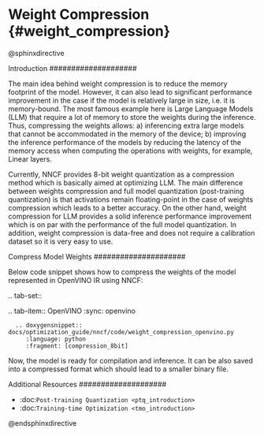 # Weight Compression {#weight_compression}

@sphinxdirective

Introduction
####################

The main idea behind weight compression is to reduce the memory footprint of the model. However, it can also lead to significant performance improvement in the case if the model is relatively large in size, i.e. it is memory-bound. The most famous example here is Large Language Models (LLM) that require a lot of memory to store the weights during the inference. Thus, compressing the weights allows: a) inferencing extra large models that cannot be accommodated in the memory of the device; b) improving the inference performance of the models by reducing the latency of the memory access when computing the operations with weights, for example, Linear layers.

Currently, NNCF provides 8-bit weight quantization as a compression method which is basically aimed at optimizing LLM. The main difference between weights compression and full model quantization (post-training quantization) is that activations remain floating-point in the case of weights compression which leads to a better accuracy. On the other hand, weight compression for LLM provides a solid inference performance improvement which is on par with the performance of the full model quantization. In addition, weight compression is data-free and does not require a calibration dataset so it is very easy to use.

Compress Model Weights
#####################

Below code snippet shows how to compress the weights of the model represented in OpenVINO IR using NNCF:

.. tab-set::

   .. tab-item:: OpenVINO
      :sync: openvino
      
      .. doxygensnippet:: docs/optimization_guide/nncf/code/weight_compression_openvino.py
         :language: python
         :fragment: [compression_8bit]

Now, the model is ready for compilation and inference. It can be also saved into a compressed format which should lead to a smaller binary file.

Additional Resources
####################

- :doc:`Post-training Quantization <ptq_introduction>`
- :doc:`Training-time Optimization <tmo_introduction>`

@endsphinxdirective

